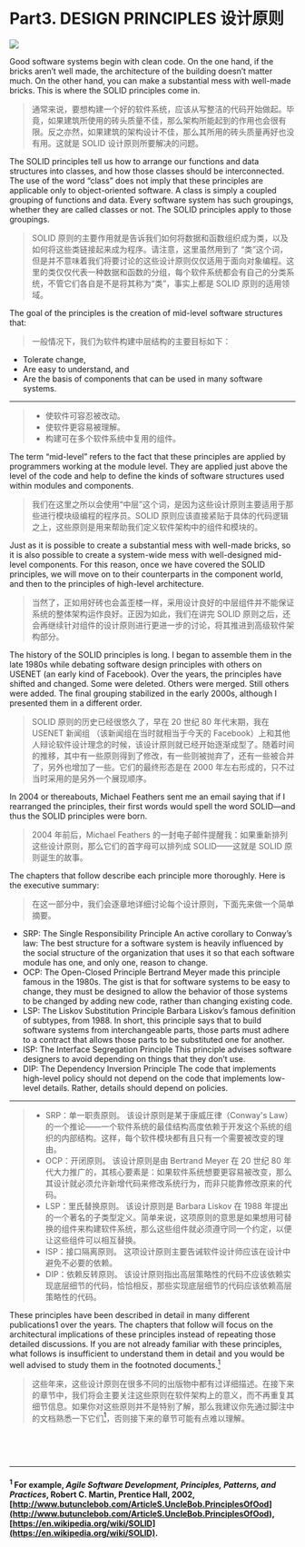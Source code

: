 # Part3. DESIGN PRINCIPLES 设计原则

![](./un/PA-UN03.jpg)

Good software systems begin with clean code. On the one hand, if the bricks aren’t well made, the architecture of the building doesn’t matter much. On the other hand, you can make a substantial mess with well-made bricks. This is where the SOLID principles come in.

> 通常来说，要想构建一个好的软件系统，应该从写整洁的代码开始做起。毕竟，如果建筑所使用的砖头质量不佳，那么架构所能起到的作用也会很有限。反之亦然，如果建筑的架构设计不佳，那么其所用的砖头质量再好也没有用。这就是 SOLID 设计原则所要解决的问题。

The SOLID principles tell us how to arrange our functions and data structures into classes, and how those classes should be interconnected. The use of the word “class” does not imply that these principles are applicable only to object-oriented software. A class is simply a coupled grouping of functions and data. Every software system has such groupings, whether they are called classes or not. The SOLID principles apply to those groupings.

> SOLID 原则的主要作用就是告诉我们如何将数据和函数组织成为类，以及如何将这些类链接起来成为程序。请注意，这里虽然用到了 “类”这个词，但是并不意味着我们将要讨论的这些设计原则仅仅适用于面向对象编程。这里的类仅仅代表一种数据和函数的分组，每个软件系统都会有自己的分类系统，不管它们各自是不是将其称为“类”，事实上都是 SOLID 原则的适用领域。

The goal of the principles is the creation of mid-level software structures that:

> 一般情况下，我们为软件构建中层结构的主要目标如下：

- Tolerate change,
- Are easy to understand, and
- Are the basis of components that can be used in many software systems.

---

> - 使软件可容忍被改动。
> - 使软件更容易被理解。
> - 构建可在多个软件系统中复用的组件。

The term “mid-level” refers to the fact that these principles are applied by programmers working at the module level. They are applied just above the level of the code and help to define the kinds of software structures used within modules and components.

> 我们在这里之所以会使用“中层”这个词，是因为这些设计原则主要适用于那些进行模块级编程的程序员。SOLID 原则应该直接紧贴于具体的代码逻辑之上，这些原则是用来帮助我们定义软件架构中的组件和模块的。

Just as it is possible to create a substantial mess with well-made bricks, so it is also possible to create a system-wide mess with well-designed mid-level components. For this reason, once we have covered the SOLID principles, we will move on to their counterparts in the component world, and then to the principles of high-level architecture.

> 当然了，正如用好砖也会盖歪楼一样，采用设计良好的中层组件并不能保证系统的整体架构运作良好。正因为如此，我们在讲完 SOLID 原则之后，还会再继续针对组件的设计原则进行更进一步的讨论，将其推进到高级软件架构部分。

The history of the SOLID principles is long. I began to assemble them in the late 1980s while debating software design principles with others on USENET (an early kind of Facebook). Over the years, the principles have shifted and changed. Some were deleted. Others were merged. Still others were added. The final grouping stabilized in the early 2000s, although I presented them in a different order.

> SOLID 原则的历史已经很悠久了，早在 20 世纪 80 年代末期，我在 USENET 新闻组 （该新闻组在当时就相当于今天的 Facebook）上和其他人辩论软件设计理念的时候，该设计原则就已经开始逐渐成型了。随着时间的推移，其中有一些原则得到了修改，有一些则被抛弃了，还有一些被合并了，另外也增加了一些。它们的最终形态是在 2000 年左右形成的，只不过当时采用的是另外一个展现顺序。

In 2004 or thereabouts, Michael Feathers sent me an email saying that if I rearranged the principles, their first words would spell the word SOLID—and thus the SOLID principles were born.

> 2004 年前后，Michael Feathers 的一封电子邮件提醒我：如果重新排列这些设计原则，那么它们的首字母可以排列成 SOLID——这就是 SOLID 原则诞生的故事。

The chapters that follow describe each principle more thoroughly. Here is the executive summary:

> 在这一部分中，我们会逐章地详细讨论每个设计原则，下面先来做一个简单摘要。

- SRP: The Single Responsibility Principle
  An active corollary to Conway’s law: The best structure for a software system is heavily influenced by the social structure of the organization that uses it so that each software module has one, and only one, reason to change.
- OCP: The Open-Closed Principle
  Bertrand Meyer made this principle famous in the 1980s. The gist is that for software systems to be easy to change, they must be designed to allow the behavior of those systems to be changed by adding new code, rather than changing existing code.
- LSP: The Liskov Substitution Principle
  Barbara Liskov’s famous definition of subtypes, from 1988. In short, this principle says that to build software systems from interchangeable parts, those parts must adhere to a contract that allows those parts to be substituted one for another.
- ISP: The Interface Segregation Principle
  This principle advises software designers to avoid depending on things that they don’t use.
- DIP: The Dependency Inversion Principle
  The code that implements high-level policy should not depend on the code that implements low-level details. Rather, details should depend on policies.

---

> - SRP：单一职责原则。
>   该设计原则是某于康威圧律（Conway's Law）的一个推论——一个软件系统的最佳结构高度依赖于开发这个系统的组织的内部结构。这样，每个软件模块都有且只有一个需要被改变的理由。
> - OCP：开闭原则。
>   该设计原则是由 Bertrand Meyer 在 20 世纪 80 年代大力推广的，其核心要素是：如果软件系统想要更容易被改变，那么其设计就必须允许新增代码来修改系统行为，而非只能靠修改原来的代码。
> - LSP：里氏替换原则。
>   该设计原则是 Barbara Liskov 在 1988 年提出的一个著名的子类型定义。简单来说，这项原则的意思是如果想用可替换的组件来构建软件系统，那么这些组件就必须遵守同一个约定，以便让这些组件可以相互替换。
> - ISP：接口隔离原则。
>   这项设计原则主要告诫软件设计师应该在设计中避免不必要的依赖。
> - DIP：依赖反转原则。
>   该设计原则指出高层策略性的代码不应该依赖实现底层细节的代码，恰恰相反，那些实现底层细节的代码应该依赖高层策略性的代码。

These principles have been described in detail in many different publications1 over the years. The chapters that follow will focus on the architectural implications of these principles instead of repeating those detailed discussions. If you are not already familiar with these principles, what follows is insufficient to understand them in detail and you would be well advised to study them in the footnoted documents.[<sup>1</sup>](#footnote-1)

> 这些年来，这些设计原则在很多不同的出版物中都有过详细描述。在接下来的章节中，我们将会主要关注这些原则在软件架构上的意义，而不再重复其细节信息。如果你对这些原则并不是特别了解，那么我建议你先通过脚注中的文档熟悉一下它们[<sup>1</sup>](#footnote-1)，否则接下来的章节可能有点难以理解。

<a name="footnote-1">&nbsp;</a>

<br />

--- 
#### <sup>1</sup> For example, _Agile Software Development, Principles, Patterns, and Practices_, Robert C. Martin, Prentice Hall, 2002, [http://www.butunclebob.com/ArticleS.UncleBob.PrinciplesOfOod](http://www.butunclebob.com/ArticleS.UncleBob.PrinciplesOfOod), [https://en.wikipedia.org/wiki/SOLID](https://en.wikipedia.org/wiki/SOLID).
